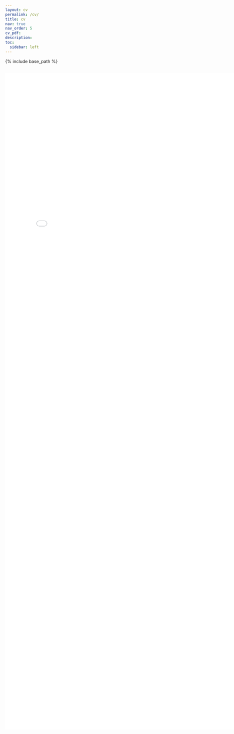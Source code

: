 ```yaml
---
layout: cv
permalink: /cv/
title: cv
nav: true
nav_order: 5
cv_pdf:
description:
toc:
  sidebar: left
---
```


{% include base_path %}

## <embed src="/assets/pdf/Webb_CV.pdf" width="800px" height="2100px" />
